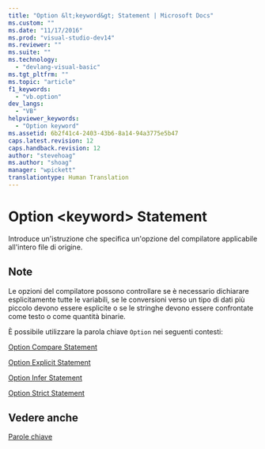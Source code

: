 ```yaml
---
title: "Option &lt;keyword&gt; Statement | Microsoft Docs"
ms.custom: ""
ms.date: "11/17/2016"
ms.prod: "visual-studio-dev14"
ms.reviewer: ""
ms.suite: ""
ms.technology: 
  - "devlang-visual-basic"
ms.tgt_pltfrm: ""
ms.topic: "article"
f1_keywords: 
  - "vb.option"
dev_langs: 
  - "VB"
helpviewer_keywords: 
  - "Option keyword"
ms.assetid: 6b2f41c4-2403-43b6-8a14-94a3775e5b47
caps.latest.revision: 12
caps.handback.revision: 12
author: "stevehoag"
ms.author: "shoag"
manager: "wpickett"
translationtype: Human Translation
---
```

# Option &lt;keyword&gt; Statement
Introduce un'istruzione che specifica un'opzione del compilatore applicabile all'intero file di origine.  
  
## Note  
 Le opzioni del compilatore possono controllare se è necessario dichiarare esplicitamente tutte le variabili, se le conversioni verso un tipo di dati più piccolo devono essere esplicite o se le stringhe devono essere confrontate come testo o come quantità binarie.  
  
 È possibile utilizzare la parola chiave `Option` nei seguenti contesti:  
  
 [Option Compare Statement](../../../visual-basic/language-reference/statements/option-compare-statement.md)  
  
 [Option Explicit Statement](../../../visual-basic/language-reference/statements/option-explicit-statement.md)  
  
 [Option Infer Statement](../../../visual-basic/language-reference/statements/option-infer-statement.md)  
  
 [Option Strict Statement](../../../visual-basic/language-reference/statements/option-strict-statement.md)  
  
## Vedere anche  
 [Parole chiave](../../../visual-basic/language-reference/keywords/index.md)
